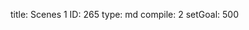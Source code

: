 title:          Scenes 1
ID:             265
type:           md
compile:        2
setGoal:        500


